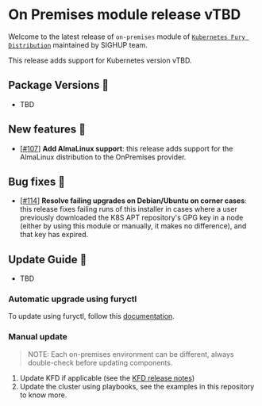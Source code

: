 # On Premises module release vTBD

Welcome to the latest release of `on-premises` module of [`Kubernetes Fury Distribution`](https://github.com/sighupio/fury-distribution) maintained by SIGHUP team.

This release adds support for Kubernetes version vTBD.

## Package Versions 🚢

- TBD

## New features 🌟

- [[#107](https://github.com/sighupio/fury-kubernetes-on-premises/pull/107)] **Add AlmaLinux support**: this release adds support for the AlmaLinux distribution to the OnPremises provider.

## Bug fixes 🐞

- [[#114](https://github.com/sighupio/fury-kubernetes-on-premises/pull/114)] **Resolve failing upgrades on Debian/Ubuntu on corner cases**: this release fixes failing runs of this installer in cases where a user previously downloaded the K8S APT repository's GPG key in a node (either by using this module or manually, it makes no difference), and that key has expired.

## Update Guide 🦮

- TBD

### Automatic upgrade using furyctl

To update using furyctl, follow this [documentation](https://docs.kubernetesfury.com/docs/installation/upgrades).

### Manual update
  
> NOTE: Each on-premises environment can be different, always double-check before updating components.

1. Update KFD if applicable (see the [KFD release notes](https://github.com/sighupio/fury-distribution/tree/master/docs/releases))
2. Update the cluster using playbooks, see the examples in this repository to know more.